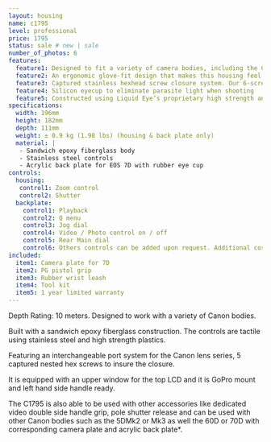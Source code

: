 ```yaml
---
layout: housing
name: c1795
level: professional
price: 1795
status: sale # new | sale
number_of_photos: 6
features:
  feature1: Designed to fit a variety of camera bodies, including the Canon EOS 7D
  feature2: An ergonomic glove-fit design that makes this housing feel and operate like your DLSR
  feature3: Captured stainless hexhead screw closure system. Our 6-screws closure system insures a tight, even seal, while eliminating the problems of screw loss and corrosion
  feature4: Silicon eyecup to eliminate parasite light when shooting
  feature5: Constructed using Liquid Eye’s proprietary high strength and ultra light epoxy resin sandwiched core technology
specifications:
  width: 196mm
  height: 182mm
  depth: 111mm
  weight: ± 0.9 kg (1.98 lbs) (housing & back plate only)
  material: |
   - Sandwich epoxy fiberglass body
   - Stainless steel controls
   - Acrylic back plate for EOS 7D with rubber eye cup
controls:
  housing:
   control1: Zoom control
   control2: Shutter
  backplate:
    control1: Playback
    control2: Q menu
    control3: Jog dial
    control4: Video / Photo control on / off
    control5: Rear Main dial
    control6: Others controls can be added upon request. Additional cost, ask for prices.
included:
  item1: Camera plate for 7D
  item2: PG pistol grip
  item3: Rubber wrist leash
  item4: Tool kit
  item5: 1 year limited warranty
---
```

Depth Rating: 10 meters. Designed to work with a variety of Canon bodies.

Built with a sandwich epoxy fiberglass construction. The controls are tactile using stainless steel and high strength plastics.

Featuring an interchangeable port system for the Canon lens series, 5 captured nested hex screws to insure the closure.

It is equipped with an upper window for the top LCD and it is GoPro mount and left hand side handle ready.

The C1795 is also able to be used with other accessories like dedicated video double side handle grip, pole shutter release and can be used with other Canon bodies such as the 5DMk2 or Mk3 as well the 60D or 70D with corresponding camera plate and acrylic back plate*.
